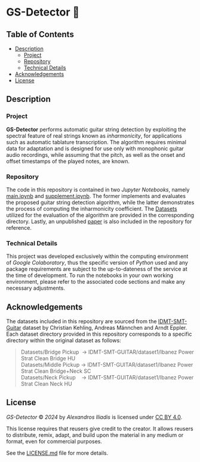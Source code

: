# GS-Detector 🎸


## Table of Contents

- [Description](#description)
    - [Project](#project)
    - [Repository](#repository)
    - [Technical Details](#technical-details)
- [Acknowledgements](#acknowledgements)
- [License](#license)


## Description

### Project
**GS-Detector** performs automatic guitar string detection by exploiting the spectral feature of real strings known as *inharmonicity*, for applications such as automatic tablature transcription. The algorithm requires minimal data for adaptation and is designed for use only with monophonic guitar audio recordings, while assuming that the pitch, as well as the onset and offset timestamps of the played notes, are known.

### Repository
The code in this repository is contained in two *Jupyter Notebooks*, namely [main.ipynb](main.ipynb) and [supplement.ipynb](supplement.ipynb). The former implements and evaluates the proposed guitar string detection algorithm, while the latter demonstrates the process of computing the inharmonicity coefficient. The [Datasets](Datasets) utilized for the evaluation of the algorithm are provided in the corresponding directory. Lastly, an unpublished [paper](paper.pdf) is also included in the repository for reference. 

### Technical Details
This project was developed exclusively within the computing environment of *Google Colaboratory*, thus the specific version of *Python* used and any package requirements are subject to the up-to-dateness of the service at the time of development. To run the notebooks in your own working environment, please refer to the associated code sections and make any necessary adjustments.

## Acknowledgements

The datasets included in this repository are sourced from the [IDMT-SMT-Guitar](https://www.idmt.fraunhofer.de/en/publications/datasets/guitar.html) dataset by Christian Kehling, Andreas Männchen and Arndt Eppler. Each dataset directory provided in this repository corresponds to a specific directory within the original dataset as follows:
> Datasets/Bridge Pickup &nbsp;&rarr; IDMT-SMT-GUITAR/dataset1/Ibanez Power Strat Clean Bridge HU\
> Datasets/Middle Pickup &rarr; IDMT-SMT-GUITAR/dataset1/Ibanez Power Strat Clean Bridge+Neck SC\
> Datasets/Neck Pickup &nbsp;&nbsp; &rarr; IDMT-SMT-GUITAR/dataset1/Ibanez Power Strat Clean Neck HU


## License

*GS-Detector* © *2024* by *Alexandros Iliadis* is licensed under [CC BY 4.0](https://creativecommons.org/licenses/by/4.0/).

This license requires that reusers give credit to the creator. It allows reusers to distribute, remix, adapt, and build upon the material in any medium or format, even for commercial purposes.

See the [LICENSE.md](LICENSE.md) file for more details.